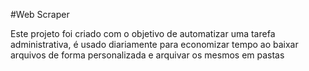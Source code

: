 #Web Scraper

Este projeto foi criado com o objetivo de automatizar uma tarefa administrativa, é usado diariamente para economizar tempo ao baixar arquivos de forma personalizada e arquivar os mesmos em pastas
